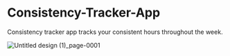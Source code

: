 # Consistency-Tracker-App
 Consistency tracker app tracks your consistent hours throughout the week.

![Untitled design (1)_page-0001](https://user-images.githubusercontent.com/102667828/202478507-b2f4eba5-3f56-4459-9df8-f8290902f3ed.jpg)
